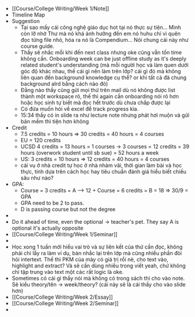 - [[Course/College Writing/Week 1/Note]]
- Timeline Map
- Suggestion
	- Tại sao mấy cái công nghệ giáo dục hot tại nó thực sự tiện... Mình còn lỡ nhờ Thư mà nó khá ảnh hưởng đến em nó huhu chỉ vì quên đọc từng file nhỏ, hóa ra nó là Compendium... Nói chung cái này như course guide.
	- Thầy sẽ nhắc mỗi khi đến next class nhưng oke cũng vẫn tốn time không cần. Onboarding week can be just offline study as it's deeply related student's understanding (mà mỗi người học và làm quen dưới góc độ khác nhau, thế cái gì nên làm trên lớp? cái gì đó mà không liên quan đến background knowledge cụ thể? or khi tất cả đã chung background alrd bằng cách nào đó)
	- Đằng nào thầy cũng gửi mọi thứ trên mail dù nó không được list thành một workspace rõ, thế thì again cần onboarding nói rõ hơn hoặc học sinh tự biết mà đọc hết trước dù chưa chắp được lại
	- Có đứa muốn hỏi về excel để track progress kìa.
	- 15:34 thầy có in slide ra như lecture note nhưng phát hơi muộn và gửi bản mềm thì tiện hơn không
- Credit
	- 7.5 credits = 10 hours => 30 credits = 40 hours = 4 courses
	- EU = 120 credits
	- UCSD 4 credits = 13 hours = 1 courses -> 3 courses = 12 credits = 39 hours (overwork student until sb sue) = 52 hours a week
	- US: 3 credits = 10 hours => 12 credits = 40 hours = 4 courses
	- cái vụ ở nhà credit tự học ở nhà nhảm vãi, thời gian làm bài và học thực, tính dựa trên cách học hay tiêu chuẩn đánh giá hiểu biết chiều sâu như nào?
- GPA:
	- Course = 3 credits = A --> 12 + Course = 6 credits = B = 18 => 30/9 = GPA
	- GPA need to be 2 to pass.
	- D is passing course but not the degree
-
- Do it ahead of time, even the optional -> teacher's pet. They say A is optional it's actually opposite
- [[Course/College Writing/Week 1/Seminar]]
-
- Học xong 1 tuần mới hiểu vai trò và sự liên kết của thứ cần đọc, không phải chỉ lấy ra làm ví dụ, bàn nhắc lại trên lớp mà cũng nhiều phần đòi hỏi intertext. Thế thì PKM của mày có giá trị rồi nè, cho text vào, highlight and extract? Và sẽ cần dùng nhiều trong viết yeah, chứ không chỉ tập trung vào text một các rất logic là oke.
- Sometimes có cái gì thầy nói mà không có trong sách thì cho vào note. Sẽ kiểu theory/tên -> week/theory? (cái này sẽ là cái thầy cho vào slide hơn)
- [[Course/College Writing/Week 2/Essay]]
- [[Course/College Writing/Week 2/Seminar]]
-